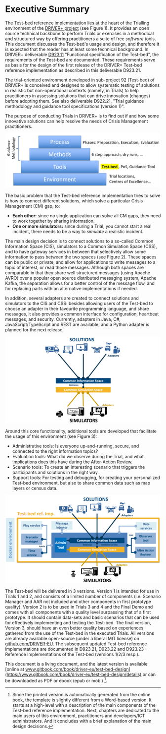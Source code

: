 # Executive Summary

The Test-bed reference implementation lies at the heart of the Trialling environment of the [DRIVER+ project](driver-project.eu) (see Figure 1). It provides an open source technical backbone to perform Trials or exercises in a methodical and structured way by offering practitioners a suite of free *software* tools. This document discusses the Test-bed's usage and design, and therefore it is expected that the reader has at least some technical background. In DRIVER+ deliverable [D923.11](https://driver-eu.gitbooks.io/test-bed-specification) "Functional specification of the Test-bed", the requirements of the Test-bed are documented. These requirements serve as basis for the design of the first release of the DRIVER+ Test-bed reference implementation as described in this deliverable D923.21.

The trial-oriented environment developed in sub-project 92 (Test-bed) of DRIVER+ is conceived and designed to allow systematic testing of solutions in realistic but non-operational contexts (namely, in Trials) to help practitioners in assessing solutions that can drive innovation (changes) before adopting them. See also deliverable D922.21, "Trial guidance methodology and guidance tool specifications (version 1)".

The purpose of conducting Trials in DRIVER+ is to find out if and how some innovative solutions can help resolve the needs of Crisis Management practitioners.

![PTME paradigm applied to DRIVER+](img/pmte_paradigm.png)

The basic problem that the Test-bed reference implementation tries to solve is how to connect different solutions, which solve a particular Crisis Management (CM) gap, to:
- **Each other:** since no single application can solve all CM gaps, they need to work together by sharing information.
- **One or more simulators:** since during a Trial, you cannot start a real incident, there needs to be a way to *simulate* a realistic incident.

The main design decision is to connect solutions to a so-called Common Information Space (CIS), simulators to a Common Simulation Space (CSS), and to have gateway services in between that selectively allow some information to pass between the two spaces (see Figure 2). These spaces can be public or private, and allow for applications to write messages to a topic of interest, or read those messages. Although both spaces are comparable in that they share well structured messages (using Apache AVRO) over a popular open source distributed messaging system, Apache Kafka, the separation allows for a better control of the message flow, and for replacing parts with an alternative implementations if needed.

In addition, several adapters are created to connect solutions and simulators to the CIS and CSS: besides allowing users of the Test-bed to choose an adapter in their favourite programming language, and share messages, it also provides a common interface for configuration, heartbeat messages, and security. Currently, adapters in Java, C#, JavaScript/TypeScript and REST are available, and a Python adapter is planned for the next release.

![CIS and CSS](img/test_bed_overview_cis_css.png)

Around this core functionality, additional tools are developed that facilitate the usage of this environment (see Figure 3):
- Administrative tools: Is everyone up-and-running, secure, and connected to the right information topics?
- Evaluation tools: What did we observe during the Trial, and what implications does this have during the After-Action Review.
- Scenario tools: To create an interesting scenario that triggers the participants and solutions in the right way.
- Support tools: For testing and debugging, for creating your personalized Test-bed environment, but also to share common data such as map layers or census data.

![Test-bed reference implementation](img/test-bed-components-explained.png)

The Test-bed will be delivered in 3 versions. Version 1 is intended for use in Trials 1 and 2, and consists of a limited number of components (i.e. Scenario Manager and AAR not included and other components in first prototype quality). Version 2 is to be used in Trials 3 and 4 and the Final Demo and comes with all components with a quality level surpassing that of a first prototype. It should contain data-sets and basic scenarios that can be used for effectively implementing and testing the Test-bed. The final version, Version 3, should have an even better quality based on experiences gathered from the use of the Test-bed in the executed Trials. All versions are already available open-source (under a liberal MIT license) on [github.com/DRIVER-EU](https://github.com/DRIVER-EU).
The subsequent updated Test-bed reference implementations are documented in D923.21, D923.22 and D923.23 - Reference Implementations of the Test-bed (versions 1/2/3 resp.).

This document is a living document, and the latest version is available [online at www.gitbook.com/book/driver-eu/test-bed-design](https://www.gitbook.com/book/driver-eu/test-bed-design/details) or can be downloaded as PDF or ebook (epub or mobi) [^1].

[^1]: Since the printed version is automatically generated from the online book, the template is slightly different from a Word-based version. It starts at a high-level with a description of the main components of the Test-bed reference implementation. Next, chapters are dedicated to the main users of this environment, practitioners and developers/ICT administrators. And it concludes with a brief explanation of the main design decisions.
